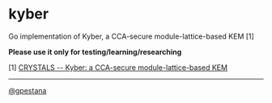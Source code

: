 # kyber

Go implementation of Kyber, a CCA-secure module-lattice-based KEM [1]


**Please use it only for testing/learning/researching**


[1] [CRYSTALS -- Kyber: a CCA-secure module-lattice-based KEM](https://eprint.iacr.org/2017/634)

---

[@gpestana](https://gpestana.com)
